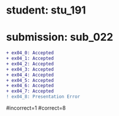 # student: stu_191
# submission: sub_022

```diff
+ ex04_0: Accepted
+ ex04_1: Accepted
+ ex04_2: Accepted
+ ex04_3: Accepted
+ ex04_4: Accepted
+ ex04_5: Accepted
+ ex04_6: Accepted
+ ex04_7: Accepted
! ex04_8: Presentation Error
```
#incorrect=1
#correct=8
